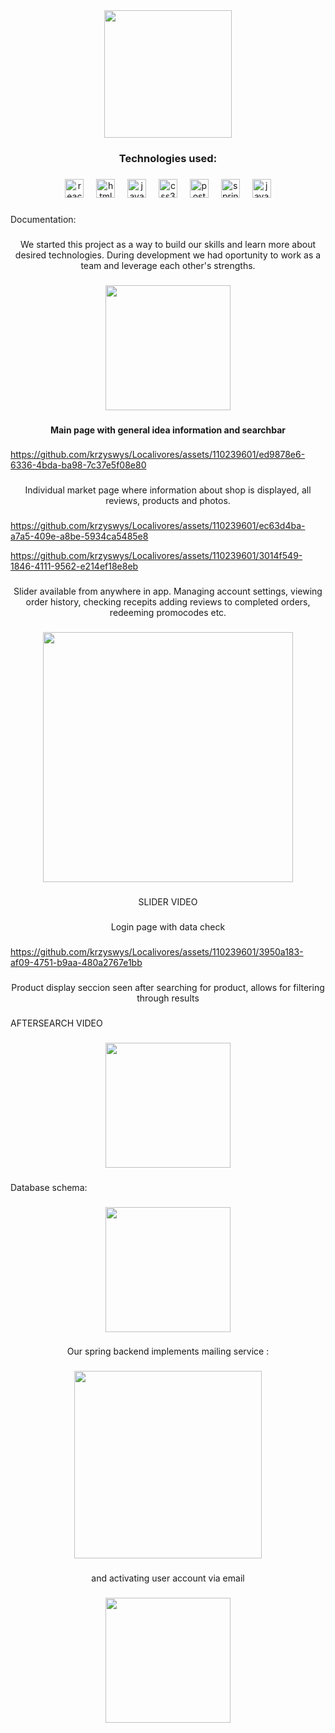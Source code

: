 <div align="center">
  <img height="204" src="https://i.imgur.com/X1s69yF.png"  />
</div>

###

<h3 align="center">Technologies used:</h3>

###

<div align="center">
  <img src="https://cdn.jsdelivr.net/gh/devicons/devicon/icons/react/react-original.svg" height="30" alt="react logo"  />
  <img width="12" />
  <img src="https://cdn.jsdelivr.net/gh/devicons/devicon/icons/html5/html5-original.svg" height="30" alt="html5 logo"  />
  <img width="12" />
  <img src="https://cdn.jsdelivr.net/gh/devicons/devicon/icons/javascript/javascript-original.svg" height="30" alt="javascript logo"  />
  <img width="12" />
  <img src="https://cdn.jsdelivr.net/gh/devicons/devicon/icons/css3/css3-original.svg" height="30" alt="css3 logo"  />
  <img width="12" />
  <img src="https://cdn.jsdelivr.net/gh/devicons/devicon/icons/postgresql/postgresql-original.svg" height="30" alt="postgresql logo"  />
  <img width="12" />
  <img src="https://cdn.jsdelivr.net/gh/devicons/devicon/icons/spring/spring-original.svg" height="30" alt="spring logo"  />
  <img width="12" />
  <img src="https://cdn.jsdelivr.net/gh/devicons/devicon/icons/java/java-original.svg" height="30" alt="java logo"  />
</div>

###

<p align="left">Documentation:</p>

###

<p align="center">We started this project as a way to build our skills and learn more about desired technologies. During development we had oportunity to work as a team and leverage each other's strengths.</p>

###

<div align="center">
  <img height="200" src="https://i.imgur.com/bi0xTih.png"  />
</div>

###

<h4 align="center">Main page with general idea information and searchbar</h4>

###
  https://github.com/krzyswys/Localivores/assets/110239601/ed9878e6-6336-4bda-ba98-7c37e5f08e80



###

<p align="center">Individual market page where information about shop is displayed, all reviews, products and photos.</p>

###


https://github.com/krzyswys/Localivores/assets/110239601/ec63d4ba-a7a5-409e-a8be-5934ca5485e8



https://github.com/krzyswys/Localivores/assets/110239601/3014f549-1846-4111-9562-e214ef18e8eb


###

<p align="center">Slider available from anywhere in app. Managing account settings, viewing order history, checking recepits adding reviews to completed orders, redeeming promocodes etc.</p>

###

<div align="center">
  <img height="400" src="https://i.imgur.com/WL6biTY.jpg"  />
</div>

###

<p align="center">SLIDER VIDEO</p>

###

<p align="center">Login page with data check</p>

###


https://github.com/krzyswys/Localivores/assets/110239601/3950a183-af09-4751-b9aa-480a2767e1bb


###

<p align="center">Product display seccion seen after searching for product, allows for filtering through results</p>

###

<p align="left">AFTERSEARCH VIDEO</p>

###

<div align="center">
  <img height="200" src="https://i.imgur.com/6FfTRrW.png"  />
</div>

###

<p align="left">Database schema:</p>

###

<div align="center">
  <img height="200" src="https://i.imgur.com/Lbs0dag.png"  />
</div>

###

<p align="center">Our spring backend implements mailing service :</p>

###

<div align="center">
  <img height="300" src="https://i.imgur.com/jV2YW7O.png"  />
</div>

###

<p align="center">and activating user account via email</p>

###

<div align="center">
  <img height="200" src="https://i.imgur.com/9yb7KBJ.png"  />
</div>

###
